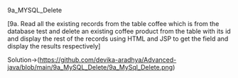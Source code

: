 9a_MYSQL_Delete

[9a. Read all the existing records from the table coffee which is from the database test and delete
an existing coffee product from the table with its id and display the rest of the records using
HTML and JSP to get the field and display the results respectively]


Solution->(https://github.com/devika-aradhya/Advanced-java/blob/main/9a_MySQL_Delete/9a_MySql_Delete.png)

